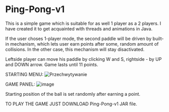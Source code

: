 # Ping-Pong-v1

This is a simple game which is suitable for as well 1 player as a 2 players.
I have created it to get acquainted with threads and animations in Java.

If the user choses 1-player mode, the second paddle will be driven by built-in mechanism, which lets user earn points after some, random amount of collisions. 
In the other case, this mechanism will stay disactivated.

Leftside player can move his paddle by clicking W and S, rightside - by UP and DOWN arrow.
Game lasts until 11 points.

STARTING MENU:
![Przechwytywanie](https://user-images.githubusercontent.com/77751704/115077406-47e4f080-9efe-11eb-8717-abd69b62d5ee.PNG)

GAME PANEL:
![image](https://user-images.githubusercontent.com/77751704/115077499-72cf4480-9efe-11eb-98c9-c29db3edfdae.png)

Starting position of the ball is set randomly after earning a point.

TO PLAY THE GAME JUST DOWNLOAD Ping-Pong-v1 JAR file.

